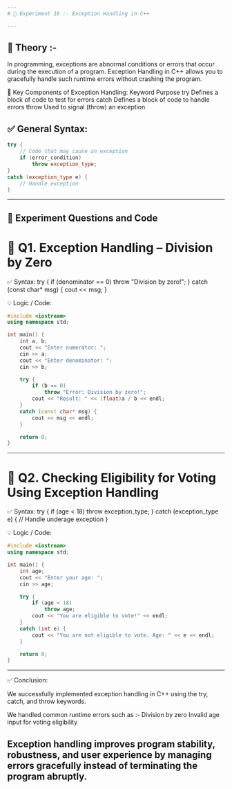 ```yaml
---
# 🧪 Experiment 16 :- Exception Handling in C++

---
```


## 📖 Theory :-
In programming, exceptions are abnormal conditions or errors that occur during the execution of a program. Exception Handling in C++ allows you to gracefully handle such runtime errors without crashing the program.

🧱 Key Components of Exception Handling:
Keyword	Purpose
try	Defines a block of code to test for errors
catch	Defines a block of code to handle errors
throw	Used to signal (throw) an exception
## ✅ General Syntax:
```cpp
try {
    // Code that may cause an exception
    if (error_condition)
        throw exception_type;
}
catch (exception_type e) {
    // Handle exception
}
```

---

## 📝 Experiment Questions and Code
# 🔹 Q1. Exception Handling – Division by Zero
✅ Syntax:
try {
    if (denominator == 0)
        throw "Division by zero!";
}
catch (const char* msg) {
    cout << msg;
}

💡 Logic / Code:
```cpp
#include <iostream>
using namespace std;

int main() {
    int a, b;
    cout << "Enter numerator: ";
    cin >> a;
    cout << "Enter denominator: ";
    cin >> b;

    try {
        if (b == 0)
            throw "Error: Division by zero!";
        cout << "Result: " << (float)a / b << endl;
    }
    catch (const char* msg) {
        cout << msg << endl;
    }

    return 0;
}
```

---

# 🔹 Q2. Checking Eligibility for Voting Using Exception Handling
✅ Syntax:
try {
    if (age < 18)
        throw exception_type;
}
catch (exception_type e) {
    // Handle underage exception
}

💡 Logic / Code:
```cpp
#include <iostream>
using namespace std;

int main() {
    int age;
    cout << "Enter your age: ";
    cin >> age;

    try {
        if (age < 18)
            throw age;
        cout << "You are eligible to vote!" << endl;
    }
    catch (int e) {
        cout << "You are not eligible to vote. Age: " << e << endl;
    }

    return 0;
}
```

---

✅ Conclusion:

We successfully implemented exception handling in C++ using the try, catch, and throw keywords.

We handled common runtime errors such as :-
Division by zero
Invalid age input for voting eligibility

Exception handling improves program stability, robustness, and user experience by managing errors gracefully instead of terminating the program abruptly.
---
